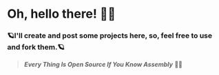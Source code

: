 # Oh, hello there! 👨‍💻

### 🪐I'll create and post some projects here, so, feel free to use and fork them.🪐


> ***Every Thing Is Open Source If You Know Assembly*** 🧑‍🚀
